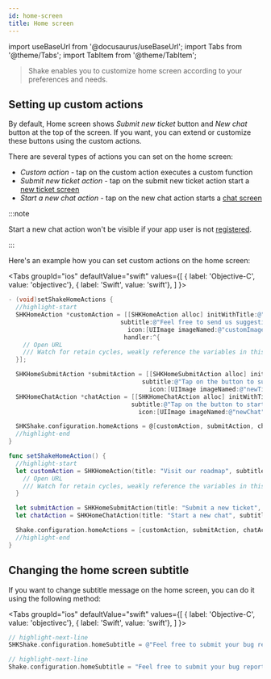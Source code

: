```yaml
---
id: home-screen
title: Home screen
---
```

import useBaseUrl from '@docusaurus/useBaseUrl';
import Tabs from '@theme/Tabs';
import TabItem from '@theme/TabItem';

> Shake enables you to customize home screen according to your preferences and needs.

## Setting up custom actions

By default, Home screen shows *Submit new ticket* button and *New chat* button at the top of the screen.
If you want, you can extend or customize these buttons using the custom actions.

There are several types of actions you can set on the home screen:

* *Custom action* -
tap on the custom action executes a custom function
* *Submit new ticket action* -
tap on the submit new ticket action start a [new ticket screen](/ios/shake-ui/new-ticket-screen)
* *Start a new chat action* -
tap on the new chat action starts a [chat screen](/ios/shake-ui/chat-screen)

:::note

Start a new chat action won't be visible if your app user is not [registered](/ios/users/register-user).

:::

Here's an example how you can set custom actions on the home screen:

<Tabs
groupId="ios"
defaultValue="swift"
values={[
{ label: 'Objective-C', value: 'objectivec'},
{ label: 'Swift', value: 'swift'},
]
}>

<TabItem value="objectivec">

```objectivec title="AppDelegate.m"
- (void)setShakeHomeActions {
  //highlight-start
  SHKHomeAction *customAction = [[SHKHomeAction alloc] initWithTitle:@"Visit our roadmap"
                               subtitle:@"Feel free to send us suggestion"
                                 icon:[UIImage imageNamed:@"customImage"]
                                handler:^{
    // Open URL
    /// Watch for retain cycles, weakly reference the variables in this closure
  }];

  SHKHomeSubmitAction *submitAction = [[SHKHomeSubmitAction alloc] initWithTitle:@"Submit a new ticket"
                                     subtitle:@"Tap on the button to submit us a new ticket"
                                       icon:[UIImage imageNamed:@"newTicket"]];
  SHKHomeChatAction *chatAction = [[SHKHomeChatAction alloc] initWithTitle:@"Start a new chat"
                                  subtitle:@"Tap on the button to start a live chat"
                                    icon:[UIImage imageNamed:@"newChat"]];

  SHKShake.configuration.homeActions = @[customAction, submitAction, chatAction];
  //highlight-end
}
```

</TabItem>

<TabItem value="swift">

```swift title="AppDelegate.swift"
func setShakeHomeAction() {
  //highlight-start
  let customAction = SHKHomeAction(title: "Visit our roadmap", subtitle: "Feel free to send us suggestion", icon: UIImage(named: "customImage")) {
    // Open URL
    /// Watch for retain cycles, weakly reference the variables in this closure
  }

  let submitAction = SHKHomeSubmitAction(title: "Submit a new ticket", subtitle: "Tap on the button to submit us a new ticket", icon: UIImage(named: "newTicket"))
  let chatAction = SHKHomeChatAction(title: "Start a new chat", subtitle: "Tap on the button to start a live chat", icon: UIImage(named: "newChat"))

  Shake.configuration.homeActions = [customAction, submitAction, chatAction]
  //highlight-end
}
```

</TabItem>
</Tabs>

## Changing the home screen subtitle

If you want to change subtitle message on the home screen, you can do it using the following method:

<Tabs
groupId="ios"
defaultValue="swift"
values={[
{ label: 'Objective-C', value: 'objectivec'},
{ label: 'Swift', value: 'swift'},
]
}>

<TabItem value="objectivec">

```objectivec title="AppDelegate.m"
// highlight-next-line
SHKShake.configuration.homeSubtitle = @"Feel free to submit your bug reports, suggestions and questions to us.";
```

</TabItem>

<TabItem value="swift">

```swift title="AppDelegate.swift"
// highlight-next-line
Shake.configuration.homeSubtitle = "Feel free to submit your bug reports, suggestions and questions to us."
```

</TabItem>
</Tabs>
